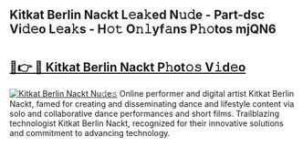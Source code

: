 ## Kitkat Berlin Nackt L𝚎a𝚔ed N𝚞𝚍e - Part-dsc Vi𝚍𝚎o L𝚎a𝚔s - H𝚘𝚝 O𝚗𝚕yf𝚊ns P𝚑𝚘tos mjQN6

# <h2><a href="http://kf5ub3p.oniu.top/?m=Kitkat+Berlin+Nackt">🔗👉 🔴 Kitkat Berlin Nackt P𝚑ot𝚘𝚜 V𝚒d𝚎o</a></h2>

[![Kitkat Berlin Nackt Nu𝚍e𝚜](https://i.imgur.com/0qMVB7G.gif)](http://kf5ub3p.oniu.top/?m=Kitkat+Berlin+Nackt)
Online performer and digital artist Kitkat Berlin Nackt, famed for creating and disseminating dance and lifestyle content via solo and collaborative dance performances and short films. Trailblazing technologist Kitkat Berlin Nackt, recognized for their innovative solutions and commitment to advancing technology.  
